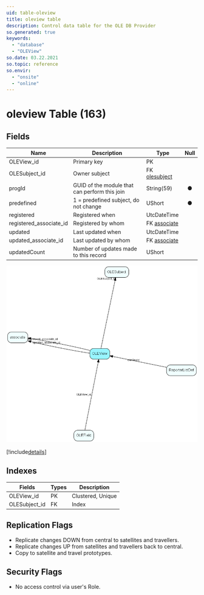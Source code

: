 ```yaml
---
uid: table-oleview
title: oleview table
description: Control data table for the OLE DB Provider
so.generated: true
keywords:
  - "database"
  - "OLEView"
so.date: 03.22.2021
so.topic: reference
so.envir:
  - "onsite"
  - "online"
---
```


# oleview Table (163)

## Fields

| Name | Description | Type | Null |
|------|-------------|------|:----:|
|OLEView\_id|Primary key|PK| |
|OLESubject\_id|Owner subject|FK [olesubject](olesubject.md)| |
|progId|GUID of the module that can perform this join|String(59)|&#x25CF;|
|predefined|1 = predefined subject, do not change|UShort|&#x25CF;|
|registered|Registered when|UtcDateTime| |
|registered\_associate\_id|Registered by whom|FK [associate](associate.md)| |
|updated|Last updated when|UtcDateTime| |
|updated\_associate\_id|Last updated by whom|FK [associate](associate.md)| |
|updatedCount|Number of updates made to this record|UShort| |


![OLEView table relationship diagram](./media/OLEView.png)

[!include[details](./includes/OLEView.md)]

## Indexes

| Fields | Types | Description |
|--------|-------|-------------|
|OLEView\_id |PK |Clustered, Unique |
|OLESubject\_id |FK |Index |

## Replication Flags

* Replicate changes DOWN from central to satellites and travellers.
* Replicate changes UP from satellites and travellers back to central.
* Copy to satellite and travel prototypes.

## Security Flags

* No access control via user's Role.

